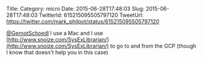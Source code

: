 Title: 
Category: micro
Date: 2015-06-28T17:48:03
Slug: 2015-06-28T17:48:03
TwitterId: 615215095505797120
TweetUrl: https://twitter.com/mark_philpot/status/615215095505797120

[@GernotSchoedl](https://twitter.com/GernotSchoedl) I use a Mac and I use [http://www.snoize.com/SysExLibrarian/](http://www.snoize.com/SysExLibrarian/) to go to and from the GCP (though I know that doesn't help you in this case)